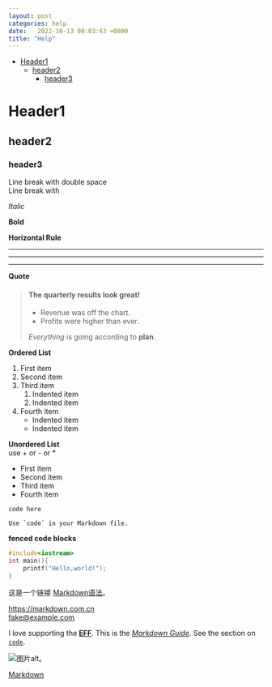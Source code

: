 ```yaml
---
layout: post
categories: help
date:   2022-10-13 00:03:43 +0800
title: "Help"
---
```


- [Header1](#header1)
  - [header2](#header2)
    - [header3](#header3)


# Header1
## header2
### header3

Line break with double space   
Line break with <br>

*Italic*

**Bold**

**Horizontal Rule**

***

---

___


**Quote**
> #### The quarterly results look great!
>
> - Revenue was off the chart.
> - Profits were higher than ever.
>
>  *Everything* is going according to **plan**.



**Ordered List**
1. First item
2. Second item
3. Third item
    1. Indented item
    2. Indented item
4. Fourth item
    - Indented item
    - Indented item


**Unordered List**
<br>
use + or - or *
- First item
- Second item
- Third item
- Fourth item 


`code here`   

``Use `code` in your Markdown file.``  


**fenced code blocks**
```c++
#include<iostream>
int main(){
    printf("Hello,world!");
}
```  


这是一个链接 [Markdown语法](https://markdown.com.cn)。  

<https://markdown.com.cn>  
<fake@example.com>  

I love supporting the **[EFF](https://eff.org)**.
This is the *[Markdown Guide](https://www.markdownguide.org)*.
See the section on [`code`](#code).

![图片alt](/pic/favicon.ico "图片title")。


[Markdown](https://markdown.com.cn/intro.html)